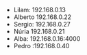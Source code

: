 - Lilam: 192.168.0.13
- Alberto  192.168.0.22
- Sergio: 192.168.0.27
- Núria 192.168.0.21
- Alba: 192.168.0.16:4000
- Pedro :192.168.0.40
